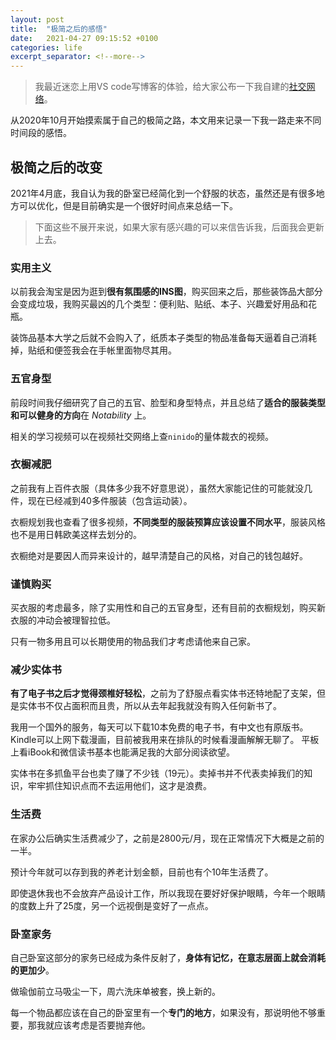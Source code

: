 ```yaml
---
layout: post
title:  "极简之后的感悟"
date:   2021-04-27 09:15:52 +0100
categories: life
excerpt_separator: <!--more-->
---
```

> 我最近迷恋上用VS code写博客的体验，给大家公布一下我自建的[社交网络](https://social.dosth.cool/)。

从2020年10月开始摸索属于自己的极简之路，本文用来记录一下我一路走来不同时间段的感悟。

 <!--more-->


 ## 极简之后的改变

 2021年4月底，我自认为我的卧室已经简化到一个舒服的状态，虽然还是有很多地方可以优化，但是目前确实是一个很好时间点来总结一下。

> 下面这些不展开来说，如果大家有感兴趣的可以来信告诉我，后面我会更新上去。

 ### 实用主义
 以前我会淘宝是因为逛到**很有氛围感的INS图**，购买回来之后，那些装饰品大部分会变成垃圾，我购买最凶的几个类型：便利贴、贴纸、本子、兴趣爱好用品和花瓶。

 装饰品基本大学之后就不会购入了，纸质本子类型的物品准备每天逼着自己消耗掉，贴纸和便签我会在手帐里面物尽其用。

### 五官身型
前段时间我仔细研究了自己的五官、脸型和身型特点，并且总结了**适合的服装类型和可以健身的方向**在 *Notability* 上。

相关的学习视频可以在视频社交网络上查`ninido`的量体裁衣的视频。

### 衣橱减肥
之前我有上百件衣服（具体多少我不好意思说），虽然大家能记住的可能就没几件，现在已经减到40多件服装（包含运动装）。

衣橱规划我也查看了很多视频，**不同类型的服装预算应该设置不同水平**，服装风格也不是用日韩欧美这样去划分的。

衣橱绝对是要因人而异来设计的，越早清楚自己的风格，对自己的钱包越好。

### 谨慎购买
买衣服的考虑最多，除了实用性和自己的五官身型，还有目前的衣橱规划，购买新衣服的冲动会被理智拉低。

只有一物多用且可以长期使用的物品我们才考虑请他来自己家。

### 减少实体书
**有了电子书之后才觉得颈椎好轻松**，之前为了舒服点看实体书还特地配了支架，但是实体书不仅占面积而且贵，所以从去年起我就没有购入任何新书了。

我用一个国外的服务，每天可以下载10本免费的电子书，有中文也有原版书。Kindle可以上网下载漫画，目前被我用来在排队的时候看漫画解解无聊了。
平板上看iBook和微信读书基本也能满足我的大部分阅读欲望。

实体书在多抓鱼平台也卖了赚了不少钱（19元）。卖掉书并不代表卖掉我们的知识，牢牢抓住知识点而不去运用他们，这才是浪费。

### 生活费
在家办公后确实生活费减少了，之前是2800元/月，现在正常情况下大概是之前的一半。

预计今年就可以存到我的养老计划金额，目前也有个10年生活费了。

即使退休我也不会放弃产品设计工作，所以我现在要好好保护眼睛，今年一个眼睛的度数上升了25度，另一个远视倒是变好了一点点。

### 卧室家务
自己卧室这部分的家务已经成为条件反射了，**身体有记忆，在意志层面上就会消耗的更加少**。

做瑜伽前立马吸尘一下，周六洗床单被套，换上新的。

每一个物品都应该在自己的卧室里有一个**专门的地方**，如果没有，那说明他不够重要，那我就应该考虑是否要抛弃他。